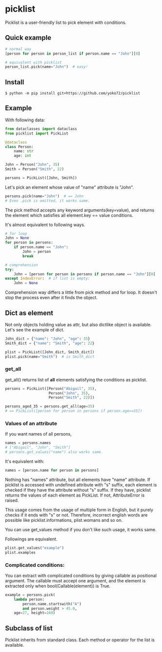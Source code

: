 # picklist

Picklist is a user-friendly list to pick element with conditions.

## Quick example
```python
# normal way
[person for person in person_list if person.name == "John"][0]

# equivalent with picklist
person_list.pick(name="John")  # easy!
```

## Install
```
$ python -m pip install git+https://github.com/yoko72/picklist
```

## Example

With following data:

```python
from dataclasses import dataclass
from picklist import PickList

@dataclass
class Person:
    name: str
    age: int

John = Person("John", 35)
Smith = Person("Smith", 22)

persons = PickList([John, Smith])
```

Let's pick an element whose value of "name" attribute is "John".

```python
persons.pick(name="John")  # == John
# Even .pick is omitted, it works same.
```
The pick method accepts any keyword arguments(key=value), and returns the element which satisfies all element.key == value conditions.

It's almost equivalent to following ways.

```python
# for loop
John = None
for person in persons:
    if person.name == "John":
        John = person
        break
```

```python
# comprehension
try:
    John = [person for person in persons if person.name == "John"][0]
except IndexError:  # if list is empty:
    John = None
```

Comprehension way differs a little from pick method and for loop. 
It doesn't stop the process even after it finds the object.

## Dict as element

Not only objects holding value as attr, but also dictlike object is available.
Let's see the example of dict.

```python
John_dict = {"name": "John", "age": 35}
Smith_dict = {"name": "Smith", "age": 22}

plist = PickList([John_dict, Smith_dict])
plist.pick(name="Smith")  # is Smith_dict
```



### get_all
get_all() returns list of **all** elements satisfying the conditions as picklist.

```python
persons = PickList([Person("Abigail", 35),
                    Person("John", 35),
                    Person("Smith", 22)])

persons_aged_35 = persons.get_all(age=35)  
# == PickList([person for person in persons if person.age==35])
```

### Values of an attribute
If you want names of all persons,
```python
names = persons.names
# ["Abigail", "John", "Smith"]
# persons.get_values("name") also works same.
```

It's equivalent with:
```python
names = [person.name for person in persons]
```

Nothing has "names" attribute, but all elements have "name" attribute.
If picklist is accessed with undefined attribute with "s" suffix, each element is checked if they have the attribute without "s" suffix.
If they have, picklist returns the values of each element as PickList.
If not, AttributeError is raised.

This usage comes from the usage of multiple form in English, but it purely checks if it ends with "s" or not.
Therefore, incorrect english words are possible like picklist.informations, plist.womans and so on.

You can use get_values method if you don't like such usage, it works same.

Followings are equivalent.
```python
plist.get_values("example")
plist.examples
```

### Complicated conditions:
You can extract with complicated conditions by giving callable as positional argument.
The callable must accept one argument, and the element is extracted only when bool(Callable(element)) is True.

```python
example = persons.pick(
    lambda person: 
        person.name.startswith("A")
        and person.weight > 45.0,
    age=27, height=160)
```

## Subclass of list
Picklist inherits from standard class. Each method or operator for the list is available.
